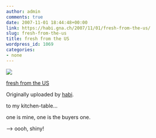 ```yaml
---
author: admin
comments: true
date: 2007-11-01 18:44:48+00:00
link: https://habi.gna.ch/2007/11/01/fresh-from-the-us/
slug: fresh-from-the-us
title: fresh from the US
wordpress_id: 1069
categories:
- none
---
```



 [![](http://farm3.static.flickr.com/2413/1815311734_2b4477b420_m.jpg)](http://www.flickr.com/photos/habi/1815311734/)
   

 
  [fresh from the US](http://www.flickr.com/photos/habi/1815311734/)
    

  Originally uploaded by [habi](http://www.flickr.com/people/habi/).
 



to my kitchen-table...  

one is mine, one is the buyers one.  

--> oooh, shiny!
  

